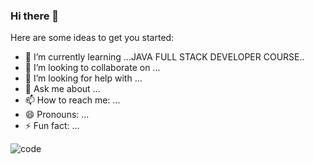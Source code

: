### Hi there 👋

Here are some ideas to get you started:

- 🌱 I’m currently learning ...JAVA FULL STACK DEVELOPER COURSE..
- 👯 I’m looking to collaborate on ...
- 🤔 I’m looking for help with ...
- 💬 Ask me about ...
- 📫 How to reach me: ...
- 😄 Pronouns: ...
- ⚡ Fun fact: ...




![code](https://user-images.githubusercontent.com/85567517/201535975-4f59b7ff-02ad-4013-b5bb-9180d262e53b.gif)
